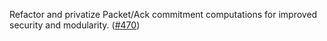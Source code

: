 Refactor and privatize Packet/Ack commitment computations for improved security
and modularity.
([#470](https://github.com/cosmos/ibc-rs/issues/470))